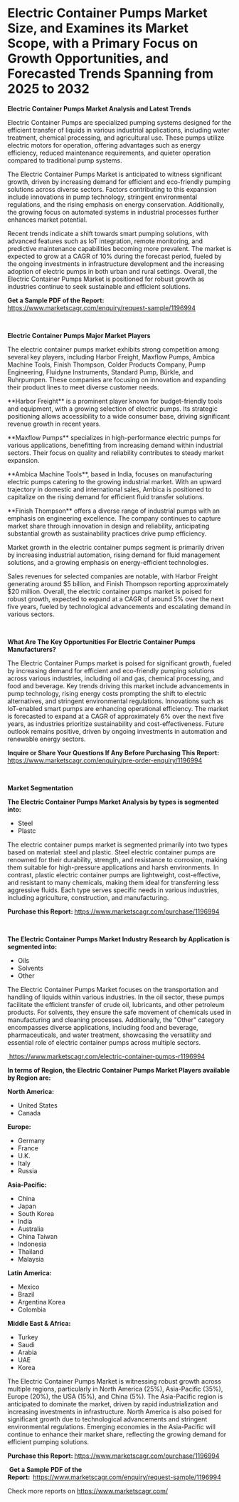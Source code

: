 <p><h1>Electric Container Pumps Market Size, and Examines its Market Scope, with a Primary Focus on Growth Opportunities, and Forecasted Trends Spanning from 2025 to 2032</h1></p><p><strong>Electric Container Pumps Market Analysis and Latest Trends</strong></p>
<p><p>Electric Container Pumps are specialized pumping systems designed for the efficient transfer of liquids in various industrial applications, including water treatment, chemical processing, and agricultural use. These pumps utilize electric motors for operation, offering advantages such as energy efficiency, reduced maintenance requirements, and quieter operation compared to traditional pump systems. </p><p>The Electric Container Pumps Market is anticipated to witness significant growth, driven by increasing demand for efficient and eco-friendly pumping solutions across diverse sectors. Factors contributing to this expansion include innovations in pump technology, stringent environmental regulations, and the rising emphasis on energy conservation. Additionally, the growing focus on automated systems in industrial processes further enhances market potential.</p><p>Recent trends indicate a shift towards smart pumping solutions, with advanced features such as IoT integration, remote monitoring, and predictive maintenance capabilities becoming more prevalent. The market is expected to grow at a CAGR of 10% during the forecast period, fueled by the ongoing investments in infrastructure development and the increasing adoption of electric pumps in both urban and rural settings. Overall, the Electric Container Pumps Market is positioned for robust growth as industries continue to seek sustainable and efficient solutions.</p></p>
<p><strong>Get a Sample PDF of the Report:&nbsp;</strong> <a href="https://www.marketscagr.com/enquiry/request-sample/1196994?utm_campaign=1126&utm_medium=2&utm_source=Github&utm_content=ia&utm_term=12042025&utm_id=electric-container-pumps">https://www.marketscagr.com/enquiry/request-sample/1196994</a></p>
<p>&nbsp;</p>
<p><strong>Electric Container Pumps Major Market Players</strong></p>
<p><p>The electric container pumps market exhibits strong competition among several key players, including Harbor Freight, Maxflow Pumps, Ambica Machine Tools, Finish Thompson, Colder Products Company, Pump Engineering, Fluidyne Instruments, Standard Pump, Bürkle, and Ruhrpumpen. These companies are focusing on innovation and expanding their product lines to meet diverse customer needs.</p><p>**Harbor Freight** is a prominent player known for budget-friendly tools and equipment, with a growing selection of electric pumps. Its strategic positioning allows accessibility to a wide consumer base, driving significant revenue growth in recent years.</p><p>**Maxflow Pumps** specializes in high-performance electric pumps for various applications, benefitting from increasing demand within industrial sectors. Their focus on quality and reliability contributes to steady market expansion.</p><p>**Ambica Machine Tools**, based in India, focuses on manufacturing electric pumps catering to the growing industrial market. With an upward trajectory in domestic and international sales, Ambica is positioned to capitalize on the rising demand for efficient fluid transfer solutions.</p><p>**Finish Thompson** offers a diverse range of industrial pumps with an emphasis on engineering excellence. The company continues to capture market share through innovation in design and reliability, anticipating substantial growth as sustainability practices drive pump efficiency.</p><p>Market growth in the electric container pumps segment is primarily driven by increasing industrial automation, rising demand for fluid management solutions, and a growing emphasis on energy-efficient technologies. </p><p>Sales revenues for selected companies are notable, with Harbor Freight generating around $5 billion, and Finish Thompson reporting approximately $20 million. Overall, the electric container pumps market is poised for robust growth, expected to expand at a CAGR of around 5% over the next five years, fueled by technological advancements and escalating demand in various sectors.</p></p>
<p>&nbsp;</p>
<p><strong>What Are The Key Opportunities For Electric Container Pumps Manufacturers?</strong></p>
<p><p>The Electric Container Pumps market is poised for significant growth, fueled by increasing demand for efficient and eco-friendly pumping solutions across various industries, including oil and gas, chemical processing, and food and beverage. Key trends driving this market include advancements in pump technology, rising energy costs prompting the shift to electric alternatives, and stringent environmental regulations. Innovations such as IoT-enabled smart pumps are enhancing operational efficiency. The market is forecasted to expand at a CAGR of approximately 6% over the next five years, as industries prioritize sustainability and cost-effectiveness. Future outlook remains positive, driven by ongoing investments in automation and renewable energy sectors.</p></p>
<p><strong>Inquire or Share Your Questions If Any Before Purchasing This Report:</strong> <a href="https://www.marketscagr.com/enquiry/pre-order-enquiry/1196994?utm_campaign=1126&utm_medium=2&utm_source=Github&utm_content=ia&utm_term=12042025&utm_id=electric-container-pumps">https://www.marketscagr.com/enquiry/pre-order-enquiry/1196994</a></p>
<p>&nbsp;</p>
<p><strong>Market Segmentation</strong></p>
<p><strong>The Electric Container Pumps Market Analysis by types is segmented into:</strong></p>
<p><ul><li>Steel</li><li>Plastc</li></ul></p>
<p><p>The electric container pumps market is segmented primarily into two types based on material: steel and plastic. Steel electric container pumps are renowned for their durability, strength, and resistance to corrosion, making them suitable for high-pressure applications and harsh environments. In contrast, plastic electric container pumps are lightweight, cost-effective, and resistant to many chemicals, making them ideal for transferring less aggressive fluids. Each type serves specific needs in various industries, including agriculture, construction, and manufacturing.</p></p>
<p><strong>Purchase this Report:&nbsp;</strong><a href="https://www.marketscagr.com/purchase/1196994?utm_campaign=1126&utm_medium=2&utm_source=Github&utm_content=ia&utm_term=12042025&utm_id=electric-container-pumps">https://www.marketscagr.com/purchase/1196994</a></p>
<p>&nbsp;</p>
<p><strong>The Electric Container Pumps Market Industry Research by Application is segmented into:</strong></p>
<p><ul><li>Oils</li><li>Solvents</li><li>Other</li></ul></p>
<p><p>The Electric Container Pumps Market focuses on the transportation and handling of liquids within various industries. In the oil sector, these pumps facilitate the efficient transfer of crude oil, lubricants, and other petroleum products. For solvents, they ensure the safe movement of chemicals used in manufacturing and cleaning processes. Additionally, the "Other" category encompasses diverse applications, including food and beverage, pharmaceuticals, and water treatment, showcasing the versatility and essential role of electric container pumps across multiple sectors.</p></p>
<p><a href="https://www.marketscagr.com/electric-container-pumps-r1196994?utm_campaign=1126&utm_medium=2&utm_source=Github&utm_content=ia&utm_term=12042025&utm_id=electric-container-pumps">&nbsp;https://www.marketscagr.com/electric-container-pumps-r1196994</a></p>
<p><strong>In terms of Region, the Electric Container Pumps Market Players available by Region are:</strong></p>
<p>
    <p> <strong> North America: </strong>
        <ul>
            <li>United States</li>
            <li>Canada</li>
        </ul>
        </p> 
    <p> <strong> Europe: </strong>
        <ul>
            <li>Germany</li>
            <li>France</li>
            <li>U.K.</li>
            <li>Italy</li>
            <li>Russia</li>
        </ul>
        </p> 
    <p> <strong> Asia-Pacific: </strong>
        <ul>
            <li>China</li>
            <li>Japan</li>
            <li>South Korea</li>
            <li>India</li>
            <li>Australia</li>
            <li>China Taiwan</li>
            <li>Indonesia</li>
            <li>Thailand</li>
            <li>Malaysia</li>
        </ul>
        </p> 
    <p> <strong> Latin America: </strong>
        <ul>
            <li>Mexico</li>
            <li>Brazil</li>
            <li>Argentina Korea</li>
            <li>Colombia</li>
        </ul>
        </p> 
    <p> <strong> Middle East & Africa: </strong>
        <ul>
            <li>Turkey</li>
            <li>Saudi</li>
            <li>Arabia</li>
            <li>UAE</li>
            <li>Korea</li>
        </ul>
    </p>
    </p>
<p><p>The Electric Container Pumps Market is witnessing robust growth across multiple regions, particularly in North America (25%), Asia-Pacific (35%), Europe (20%), the USA (15%), and China (5%). The Asia-Pacific region is anticipated to dominate the market, driven by rapid industrialization and increasing investments in infrastructure. North America is also poised for significant growth due to technological advancements and stringent environmental regulations. Emerging economies in the Asia-Pacific will continue to enhance their market share, reflecting the growing demand for efficient pumping solutions.</p></p>
<p><strong>Purchase this Report: </strong><a href="https://www.marketscagr.com/purchase/1196994?utm_campaign=1126&utm_medium=2&utm_source=Github&utm_content=ia&utm_term=12042025&utm_id=electric-container-pumps">https://www.marketscagr.com/purchase/1196994</a></p>
<p>&nbsp;<strong>Get a Sample PDF of the Report:&nbsp;&nbsp;</strong><a href="https://www.marketscagr.com/enquiry/request-sample/1196994?utm_campaign=1126&utm_medium=2&utm_source=Github&utm_content=ia&utm_term=12042025&utm_id=electric-container-pumps">https://www.marketscagr.com/enquiry/request-sample/1196994</a></p>
<p><strong></strong></p>
<p>Check more reports on <a href="https://www.marketscagr.com/?utm_campaign=1126&utm_medium=2&utm_source=Github&utm_content=ia&utm_term=12042025&utm_id=electric-container-pumps">https://www.marketscagr.com/</a></p>